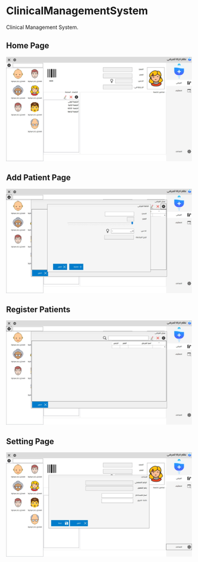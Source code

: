 # ClinicalManagementSystem
 Clinical Management System.
## Home Page
![App Screenshot](https://github.com/muq2002/ClinicalManagementSystem/blob/main/screenshots/photo_2023-07-21_22-35-55.jpg)

## Add Patient Page
![App Screenshot](https://github.com/muq2002/ClinicalManagementSystem/blob/main/screenshots/photo_2023-07-21_22-35-30.jpg)

## Register Patients
![App Screenshot](https://github.com/muq2002/ClinicalManagementSystem/blob/main/screenshots/photo_2023-07-21_22-35-57.jpg)
## Setting Page
![App Screenshot](https://github.com/muq2002/ClinicalManagementSystem/blob/main/screenshots/photo_2023-07-21_22-35-52.jpg)



